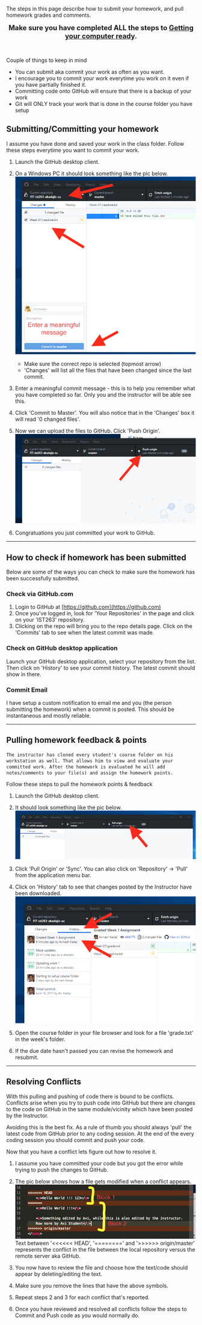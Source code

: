 The steps in this page describe how to submit your homework, and pull homework grades and comments. 

<div style="font-size: 1.3em; width: 100%; text-align: center; font-weight: bold">Make sure you have completed ALL the steps to <a href="/computer-setup/">Getting your computer ready</a>.</div>  

&nbsp;

Couple of things to keep in mind

* You can submit aka commit your work as often as you want. 
* I encourage you to commit your work everytime you work on it even if you have  partially finished it. 
* Committing code onto GitHub will ensure that there is a backup of your work
* Git will ONLY track your work that is done in the course folder you have setup

## Submitting/Committing your homework 


I assume you have done and saved your work in the class folder. Follow these steps everytime you want to commit your work.


1. Launch the GitHub desktop client. 
2. On a Windows PC it should look something like the pic below.
![Alt](/images/github-commit-assignment-part1.png "GitHub Commit Page 1")
    * Make sure the correct repo is selected (topmost arrow)
    * 'Changes' will list all the files that have been changed since the last commit.       
    
3. Enter a meaningful commit message - this is to help you remember what you have completed so far. Only you and the instructor will be able see this.

4. Click 'Commit to Master'. You will also notice that in the 'Changes' box it will read '0 changed files'. 

5. Now we can upload the files to GitHub. Click 'Push Origin'.
![Alt](/images/github-commit-assignment-part2.png "GitHub Commit Page 2")

6. Congratuations you just committed your work to GitHub.

---  


## How to check if homework has been submitted

Below are some of the ways you can check to make sure the homework has been successfully submitted.

### Check via GitHub.com
1. Login to GitHub at [https://github.com](https://github.com) 
2. Once you've logged in, look for 'Your Repositories' in the page and click on your 'IST263' repository.
3. Clicking on the repo will bring you to the repo details page. Click on the 'Commits' tab to see when the latest commit was made.


### Check on GitHub desktop application  
Launch your GitHub desktop application, select your repository from the list. Then click on 'History' to see your commit history. The latest commit should show in there.


### Commit Email

I have setup a custom notification to email me and you (the person submitting the homework) when a commit is posted. This should be instantaneous and mostly reliable.

---  

## Pulling homework feedback & points
    The instructor has cloned every student's course folder on his workstation as well. That allows him to view and evaluate your committed work. After the homework is evaluated he will add notes/comments to your file(s) and assign the homework points. 

Follow these steps to pull the homework points & feedback

1. Launch the GitHub desktop client. 

2. It should look something like the pic below.
![Alt](/images/github-pull-assignment-part1.png "GitHub Pull Page 1")

3. Click 'Pull Origin' or 'Sync'. You can also click on 'Repository' -> 'Pull' from the application menu bar.

4. Click on 'History' tab to see that changes posted by the Instructor have been downloaded. 
![Alt](/images/github-pull-assignment-part2.png "GitHub Pull Page 2")

5. Open the course folder in your file browser and look for a file 'grade.txt' in the week's folder. 

6. If the due date hasn't passed you can revise the homework and resubmit.

--- 

## Resolving Conflicts

With this pulling and pushing of code there is bound to be conflicts. Conflicts arise when you try to push code into GitHub but there are changes to the code on GitHub in the same module/vicinity which have been posted by the Instructor. 

Avoiding this is the best fix. As a rule of thumb you should always 'pull' the latest code from GitHub prior to any coding session. At the end of the every coding session you should commit and push your code.

Now that you have a conflict lets figure out how to resolve it.

1. I assume you have committed your code but you got the error while trying to push the changes to GitHub.

2. The pic below shows how a file gets modified when a conflict appears.  
![Alt](/images/github-resolve-conflict.png "GitHub Resolve Conflict")
Text between '<<<<<< HEAD', '========' and '>>>>>> origin/master' represents the conflict in the file between the local repository versus the remote server aka GitHub. 

3. You now have to review the file and choose how the text/code should appear by deleting/editing the text.

4. Make sure you remove the lines that have the above symbols.

5. Repeat steps 2 and 3 for each conflict that's reported.

5. Once you have reviewed and resolved all conflicts follow the steps to Commit and Push code as you would normally do.